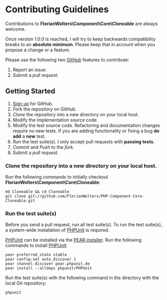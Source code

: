 # Contributing Guidelines

Contributions to **FlorianWolters\Component\Core\Cloneable** are always welcome.

Once version *1.0.0* is reached, I will try to keep backwards compatibility breaks to an **absolute minimum**. Please keep that in account when you propose a change or a feature.

Please use the following two [GitHub][1] features to contribute:

1. Report an *issue*.
2. Submit a *pull request*.

## Getting Started

1. [Sign up][2] for GitHub.
2. *Fork* the repository on GitHub.
3. *Clone* the repository into a new directory on your local host.
4. Modify the implementation source code.
5. Modify the test source code. Refactoring and documentation changes require no new tests. If you are adding functionality or fixing a bug **do add** a **new** test.
6. Run the test suite(s). I only accept pull requests with **passing tests**.
7. *Commit* and *Push* to the *fork*.
8. Submit a *pull request*.

### Clone the repository into a new directory on your local host.

Run the following commands to initially checkout **FlorianWolters\Component\Core\Cloneable**:

    md Cloneable && cd Cloneable
    git clone git://github.com/FlorianWolters/PHP-Component-Core-Cloneable.git

### Run the test suite(s)

Before you send a pull request, run all test suite(s). To run the test suite(s), a system-wide installation of [PHPUnit][3] is required.

[PHPUnit][3] can be installed via the [PEAR installer][4]. Run the following commands to install [PHPUnit][3]:

    pear preferred_state stable
    pear config-set auto_discover 1
    pear channel-discover pear.phpunit.de
    pear install --alldeps phpunit/PHPUnit

Run the test suite(s) with the following command in the directory with the local Git repository:

    phpunit

[1]: https://github.com
     "GitHub"
[2]: https://github.com/signup/free
     "Sign up for GitHub"
[3]: http://phpunit.de
     "sebastianbergmann/phpunit · GitHub"
[4]: http://pear.php.net/manual/en/guide.users.commandline.cli.php
     "Manual :: Command line installer (PEAR)"
